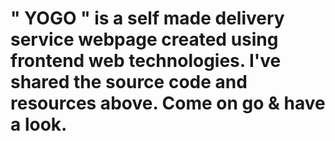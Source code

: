 # " YOGO " is a self made delivery service webpage created using frontend web technologies. I've shared the source code and resources above. Come on go & have a look.
